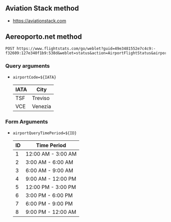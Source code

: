## Aviation Stack method

- https://aviationstack.com

## Aereoporto.net method

```
POST https://www.flightstats.com/go/weblet?guid=49e3481552e7c4c9:-f32609:127e340f1b9:538d&weblet=status&action=AirportFlightStatus&airportCode=VCE&airportQueryType=0
```

### Query arguments

- `airportCode=${IATA}`

  | IATA | City    |
  | ---- | ------- |
  | TSF  | Treviso |
  | VCE  | Venezia |

### Form Arguments

- `airportQueryTimePeriod=${ID}`

  | ID  | Time Period        |
  | --- | ------------------ |
  | 1   | 12:00 AM - 3:00 AM |
  | 2   | 3:00 AM - 6:00 AM  |
  | 3   | 6:00 AM - 9:00 AM  |
  | 4   | 9:00 AM - 12:00 PM |
  | 5   | 12:00 PM - 3:00 PM |
  | 6   | 3:00 PM - 6:00 PM  |
  | 7   | 6:00 PM - 9:00 PM  |
  | 8   | 9:00 PM - 12:00 AM |
